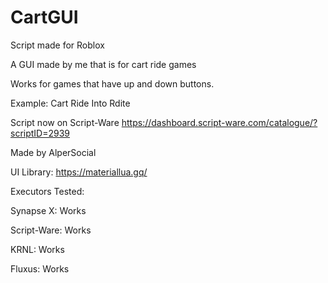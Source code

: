 # CartGUI

Script made for Roblox


A GUI made by me that is for cart ride games

Works for games that have up and down buttons.

Example: Cart Ride Into Rdite

Script now on Script-Ware
https://dashboard.script-ware.com/catalogue/?scriptID=2939

Made by AlperSocial

UI Library: https://materiallua.gq/

Executors Tested:

Synapse X: Works

Script-Ware: Works

KRNL: Works

Fluxus: Works
